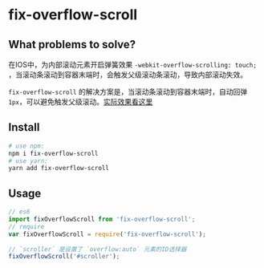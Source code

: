 # fix-overflow-scroll

## What problems to solve?
在IOS中，为内部滚动元素开启弹簧效果 `-webkit-overflow-scrolling: touch; ` ，当滚动条滚动到容器末端时，会触发父级滚动条滚动，导致内部滚动失效。

`fix-overflow-scroll` 的解决方案是，当滚动条滚动到容器末端时，自动回弹 `1px`，可以避免触发父级滚动。[实际效果看这里](https://git-onepixel.github.io/fix-overflow-scroll/)

## Install

``` bash
# use npm:
npm i fix-overflow-scroll
# use yarn:
yarn add fix-overflow-scroll
```

## Usage

``` javascript
// es6
import fixOverflowScroll from 'fix-overflow-scroll';
// require
var fixOverflowScroll = require('fix-overflow-scroll');
 
// `scroller` 是设置了 `overflow:auto` 元素的ID选择器
fixOverflowScroll('#scroller');

```
